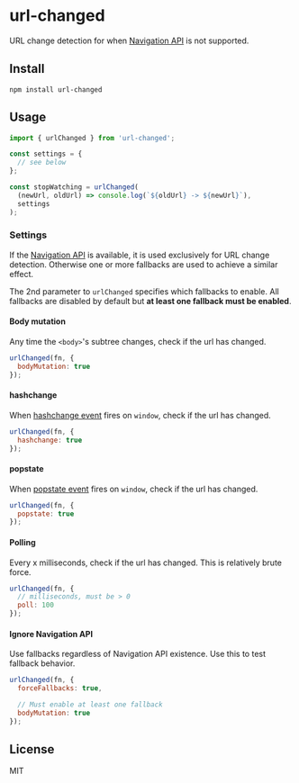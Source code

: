 # url-changed

URL change detection for when [Navigation API](https://developer.mozilla.org/en-US/docs/Web/API/Navigation_API) is not supported.

## Install

`npm install url-changed`

## Usage

```js
import { urlChanged } from 'url-changed';

const settings = {
  // see below
};

const stopWatching = urlChanged(
  (newUrl, oldUrl) => console.log(`${oldUrl} -> ${newUrl}`),
  settings
);
```

### Settings

If the [Navigation API](https://developer.mozilla.org/en-US/docs/Web/API/Navigation_API) is available, it is used exclusively for URL change detection. Otherwise one or more fallbacks are used to achieve a similar effect.

The 2nd parameter to `urlChanged` specifies which fallbacks to enable. All fallbacks are disabled by default but **at least one fallback must be enabled**.

#### Body mutation

Any time the `<body>`'s subtree changes, check if the url has changed.

```js
urlChanged(fn, {
  bodyMutation: true
});
```

#### hashchange

When [hashchange event](https://developer.mozilla.org/en-US/docs/Web/API/Window/hashchange_event) fires on `window`, check if the url has changed.

```js
urlChanged(fn, {
  hashchange: true
});
```

#### popstate

When [popstate event](https://developer.mozilla.org/en-US/docs/Web/API/Window/popstate_event) fires on `window`, check if the url has changed.

```js
urlChanged(fn, {
  popstate: true
});
```

#### Polling

Every x milliseconds, check if the url has changed. This is relatively brute force.

```js
urlChanged(fn, {
  // milliseconds, must be > 0
  poll: 100
});
```

#### Ignore Navigation API

Use fallbacks regardless of Navigation API existence. Use this to test fallback behavior.

```js
urlChanged(fn, {
  forceFallbacks: true,

  // Must enable at least one fallback
  bodyMutation: true
});
```

## License

MIT
